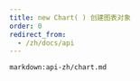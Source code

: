 ```yaml
---
title: new Chart( ) 创建图表对象
order: 0
redirect_from:
  - /zh/docs/api
---
```


`markdown:api-zh/chart.md`
